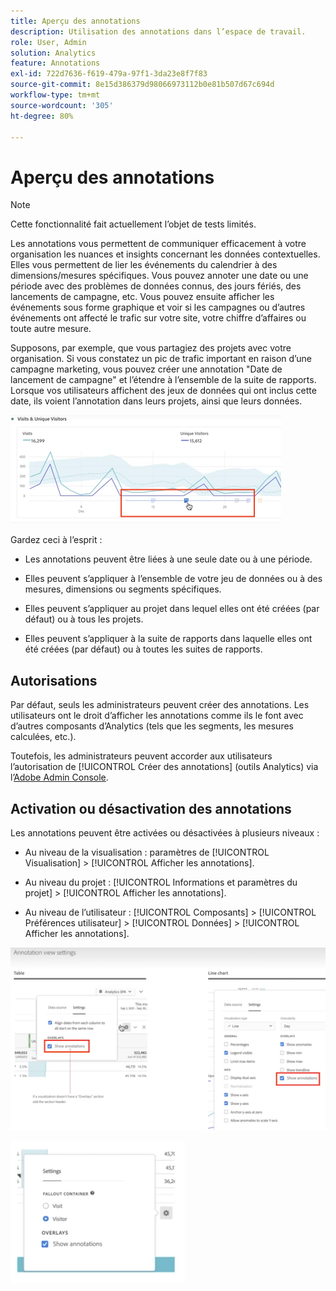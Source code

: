 ```yaml
---
title: Aperçu des annotations
description: Utilisation des annotations dans l’espace de travail.
role: User, Admin
solution: Analytics
feature: Annotations
exl-id: 722d7636-f619-479a-97f1-3da23e8f7f83
source-git-commit: 8e15d386379d98066973112b0e81b507d67c694d
workflow-type: tm+mt
source-wordcount: '305'
ht-degree: 80%

---
```


# Aperçu des annotations

>[!NOTE]
>
>Cette fonctionnalité fait actuellement l’objet de tests limités.

Les annotations vous permettent de communiquer efficacement à votre organisation les nuances et insights concernant les données contextuelles. Elles vous permettent de lier les événements du calendrier à des dimensions/mesures spécifiques. Vous pouvez annoter une date ou une période avec des problèmes de données connus, des jours fériés, des lancements de campagne, etc. Vous pouvez ensuite afficher les événements sous forme graphique et voir si les campagnes ou d’autres événements ont affecté le trafic sur votre site, votre chiffre d’affaires ou toute autre mesure.

Supposons, par exemple, que vous partagiez des projets avec votre organisation. Si vous constatez un pic de trafic important en raison d’une campagne marketing, vous pouvez créer une annotation &quot;Date de lancement de campagne&quot; et l’étendre à l’ensemble de la suite de rapports. Lorsque vos utilisateurs affichent des jeux de données qui ont inclus cette date, ils voient l’annotation dans leurs projets, ainsi que leurs données.

![](assets/multi-day.png)

Gardez ceci à l’esprit :

* Les annotations peuvent être liées à une seule date ou à une période.

* Elles peuvent s’appliquer à l’ensemble de votre jeu de données ou à des mesures, dimensions ou segments spécifiques.

* Elles peuvent s’appliquer au projet dans lequel elles ont été créées (par défaut) ou à tous les projets.

* Elles peuvent s’appliquer à la suite de rapports dans laquelle elles ont été créées (par défaut) ou à toutes les suites de rapports.

## Autorisations

Par défaut, seuls les administrateurs peuvent créer des annotations. Les utilisateurs ont le droit d’afficher les annotations comme ils le font avec d’autres composants d’Analytics (tels que les segments, les mesures calculées, etc.).

Toutefois, les administrateurs peuvent accorder aux utilisateurs l’autorisation de [!UICONTROL Créer des annotations] (outils Analytics) via l’[Adobe Admin Console](https://experienceleague.adobe.com/docs/analytics/admin/admin-console/permissions/analytics-tools.html?lang=fr).

## Activation ou désactivation des annotations

Les annotations peuvent être activées ou désactivées à plusieurs niveaux :

* Au niveau de la visualisation : paramètres de [!UICONTROL Visualisation] > [!UICONTROL Afficher les annotations].

* Au niveau du projet : [!UICONTROL Informations et paramètres du projet] > [!UICONTROL Afficher les annotations].

* Au niveau de l’utilisateur : [!UICONTROL Composants] > [!UICONTROL Préférences utilisateur] > [!UICONTROL Données] > [!UICONTROL Afficher les annotations].

![](assets/show-ann.png)

![](assets/show-ann2.png)
